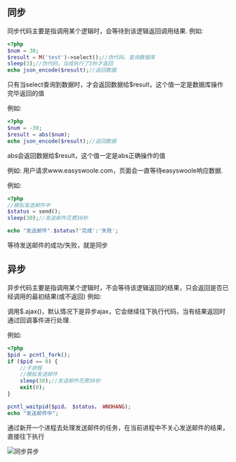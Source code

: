 ## 同步

同步代码主要是指调用某个逻辑时，会等待到该逻辑返回调用结果.
例如:

```php
<?php
$num = 30;
$result = M('test')->select();//伪代码，查询数据库
sleep(3);//伪代码，当成执行了3秒才返回
echo json_encode($result);//返回数据
```

只有当select查询到数据时，才会返回数据给$result，这个值一定是数据库操作完毕返回的值

例如:

```php
<?php
$num = -30;
$result = abs($num);
echo json_encode($result);//返回数据
```

abs会返回数据给$result，这个值一定是abs正确操作的值

例如:
用户请求www.easyswoole.com，页面会一直等待easyswoole响应数据.

例如:

```php
<?php
//模拟发送邮件中
$status = send();
sleep(30);//发送邮件花费30秒

echo "发送邮件".$status?'完成':'失败';
```

等待发送邮件的成功/失败，就是同步

## 异步

异步代码主要是指调用某个逻辑时，不会等待该逻辑返回的结果，只会返回是否已经调用的最初结果(或不返回)
例如:

调用$.ajax()，默认情况下是异步ajax，它会继续往下执行代码，当有结果返回时通过回调事件进行处理.

例如:

```php
<?php
$pid = pcntl_fork();
if ($pid == 0) {
    //子进程
    //模拟发送邮件
    sleep(30);//发送邮件花费30秒
    exit(0);
}

pcntl_waitpid($pid， $status， WNOHANG);
echo "发送邮件中";
```

通过新开一个进程去处理发送邮件的任务，在当前进程中不关心发送邮件的结果，直接往下执行

![同步异步](C:\Users\12605\Desktop\PHP_notes\.img\Async.png)